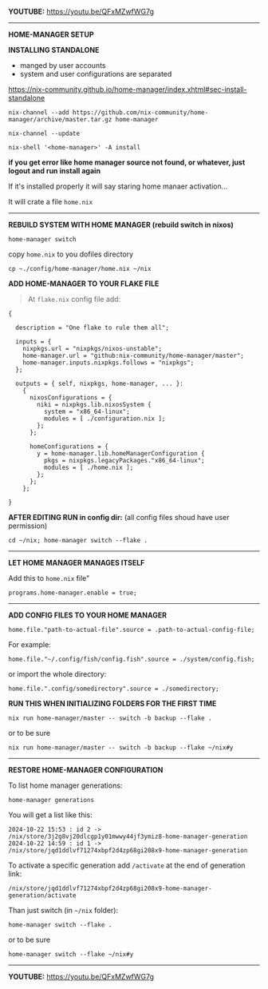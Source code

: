 **YOUTUBE:** https://youtu.be/QFxMZwfWG7g

---

**HOME-MANAGER SETUP**

**INSTALLING STANDALONE**
- manged by user accounts
- system and user configurations are separated

https://nix-community.github.io/home-manager/index.xhtml#sec-install-standalone

```
nix-channel --add https://github.com/nix-community/home-manager/archive/master.tar.gz home-manager
```

```
nix-channel --update
```

```
nix-shell '<home-manager>' -A install
```

**if you get error like home manager source not found, or whatever, just logout and run install again**

If it's installed properly it will say staring home manaer activation...

It will crate a file `home.nix`

---

**REBUILD SYSTEM WITH HOME MANAGER (rebuild switch in nixos)**

```
home-manager switch
```

copy `home.nix` to you dofiles directory

```
cp ~./config/home-manager/home.nix ~/nix
```

**ADD HOME-MANAGER TO YOUR FLAKE FILE**

>At `flake.nix` config file add:

```
{

  description = "One flake to rule them all";

  inputs = {
    nixpkgs.url = "nixpkgs/nixos-unstable";
    home-manager.url = "github:nix-community/home-manager/master";
    home-manager.inputs.nixpkgs.follows = "nixpkgs";
  };

  outputs = { self, nixpkgs, home-manager, ... }:
    {
      nixosConfigurations = {
        niki = nixpkgs.lib.nixosSystem {
          system = "x86_64-linux";
          modules = [ ./configuration.nix ];
        };
      };

      homeConfigurations = {
        y = home-manager.lib.homeManagerConfiguration {
          pkgs = nixpkgs.legacyPackages."x86_64-linux";
          modules = [ ./home.nix ];
        };
      };
    };

}
```

**AFTER EDITING RUN in config dir:** (all config files shoud have user permission)

```
cd ~/nix; home-manager switch --flake .
```

---

**LET HOME MANAGER MANAGES ITSELF**

Add this to `home.nix` file"

```
programs.home-manager.enable = true;
```

---

**ADD CONFIG FILES TO YOUR HOME MANAGER**

```
home.file."path-to-actual-file".source = .path-to-actual-config-file;
```

For example:

```
home.file."~/.config/fish/config.fish".source = ./system/config.fish;
```

or import the whole directory:

```
home.file.".config/somedirectory".source = ./somedirectory;
```

**RUN THIS WHEN INITIALIZING FOLDERS FOR THE FIRST TIME**

```
nix run home-manager/master -- switch -b backup --flake .
```

or to be sure

```
nix run home-manager/master -- switch -b backup --flake ~/nix#y
```

---

**RESTORE HOME-MANAGER CONFIGURATION**

To list home manager generations:

```
home-manager generations
```

You will get a list like this:

```
2024-10-22 15:53 : id 2 -> /nix/store/3j2g8vj20dlcgp1y01mwwy44jf3ymiz8-home-manager-generation
2024-10-22 14:59 : id 1 -> /nix/store/jqd1ddlvf71274xbpf2d4zp68gi208x9-home-manager-generation
```

To activate a specific generation add `/activate` at the end of generation link:

```
/nix/store/jqd1ddlvf71274xbpf2d4zp68gi208x9-home-manager-generation/activate
```

Than just switch (in `~/nix` folder):

```
home-manager switch --flake .
```

or to be sure

```
home-manager switch --flake ~/nix#y
```

---

**YOUTUBE:** https://youtu.be/QFxMZwfWG7g
